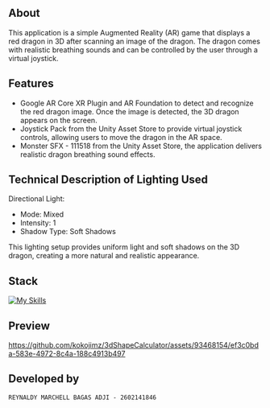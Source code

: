 ## About 
This application is a simple Augmented Reality (AR) game that displays a red dragon in 3D after scanning an image of the dragon. The dragon comes with realistic breathing sounds and can be controlled by the user through a virtual joystick.

## Features 
<ul>
  <li>Google AR Core XR Plugin and AR Foundation to detect and recognize the red dragon image. Once the image is detected, the 3D dragon appears on the screen.</li>
  <li>Joystick Pack from the Unity Asset Store to provide virtual joystick controls, allowing users to move the dragon in the AR space.</li>
  <li>Monster SFX - 111518 from the Unity Asset Store, the application delivers realistic dragon breathing sound effects.</li>
</ul>

## Technical Description of Lighting Used
Directional Light:
<ul>
  <li>Mode: Mixed</li>
  <li>Intensity: 1</li>
  <li>Shadow Type: Soft Shadows</li>
</ul>
This lighting setup provides uniform light and soft shadows on the 3D dragon, creating a more natural and realistic appearance.

## Stack
[![My Skills](https://skillicons.dev/icons?i=unity,cs)](https://skillicons.dev)

## Preview



https://github.com/kokojimz/3dShapeCalculator/assets/93468154/ef3c0bda-583e-4972-8c4a-188c4913b497




## Developed by
```
REYNALDY MARCHELL BAGAS ADJI - 2602141846
```  

